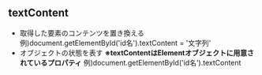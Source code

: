 ## textContent
- 取得した要素のコンテンツを置き換える  
  例)document.getElementById('id名').textContent = '文字列'
  <br>
- オブジェクトの状態を表す
  **※textContentはElementオブジェクトに用意されているプロパティ**
  例)document.getElementById('id名').textContent
